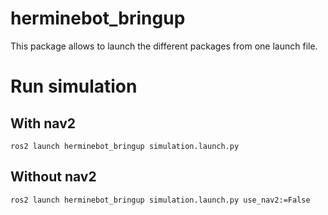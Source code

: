 # herminebot_bringup

This package allows to launch the different packages from one launch file.

# Run simulation 

## With nav2

```ros2 launch herminebot_bringup simulation.launch.py```

## Without nav2

```ros2 launch herminebot_bringup simulation.launch.py use_nav2:=False```
